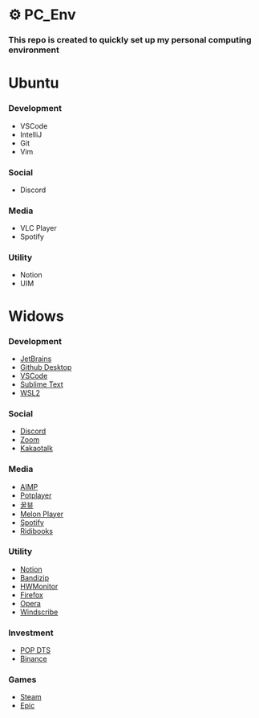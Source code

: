 # ⚙️ PC_Env
### This repo is created to quickly set up my personal computing environment

# Ubuntu
### Development
- VSCode
- IntelliJ
- Git
- Vim

### Social
- Discord

### Media
- VLC Player
- Spotify

### Utility
- Notion
- UIM 

# Widows
### Development
- [JetBrains](https://www.jetbrains.com/ko-kr/)
- [Github Desktop](https://desktop.github.com/)
- [VSCode](https://code.visualstudio.com/)
- [Sublime Text](https://www.sublimetext.com/) 
- [WSL2](https://languidcat.tistory.com/136?category=458632) 

### Social
- [Discord](https://discord.com/) 
- [Zoom](https://zoom.us/) 
- [Kakaotalk](https://www.kakaocorp.com/page/service/service/KakaoTalk)

### Media
- [AIMP](https://www.aimp.ru/)
- [Potplayer](https://tv.kakao.com/guide/potplayer) 
- [꿀뷰](https://kr.bandisoft.com/honeyview/) 
- [Melon Player](https://www.melon.com/) 
- [Spotify](https://www.spotify.com/kr-ko/) 
- [Ridibooks](https://ridibooks.com/support/app/download) 

### Utility
- [Notion](https://www.notion.so/ko-kr/desktop) 
- [Bandizip](https://kr.bandisoft.com/bandizip/) 
- [HWMonitor](https://www.cpuid.com/softwares/hwmonitor.html) 
- [Firefox](https://www.mozilla.org/ko/firefox/browsers/) 
- [Opera](https://www.opera.com/ko/download#opera-browser) 
- [Windscribe](https://kor.windscribe.com/download) 

### Investment
- [POP DTS](https://www.samsungpop.com/?MENU_CODE=M1454053749140) 
- [Binance](https://www.binance.com/en/download) 

### Games
- [Steam](https://store.steampowered.com/about/)
- [Epic](https://www.epicgames.com/store/ko/)
